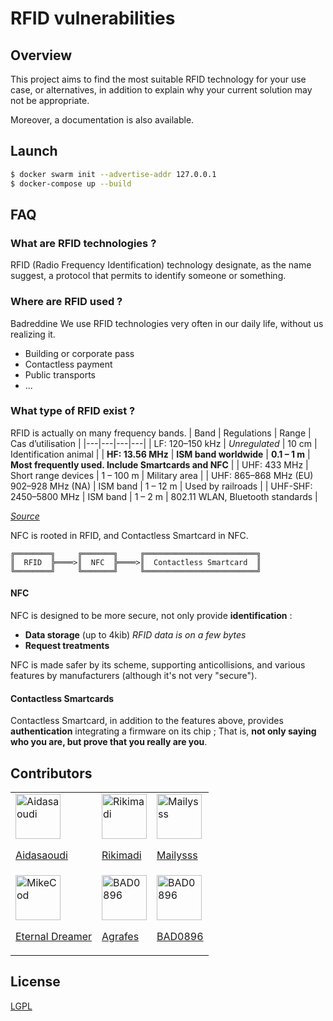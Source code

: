 # RFID vulnerabilities

## Overview

This project aims to find the most suitable RFID technology for your use case, or alternatives, in addition to explain why your current solution may not be appropriate.

Moreover, a documentation is also available.


## Launch

```sh
$ docker swarm init --advertise-addr 127.0.0.1
$ docker-compose up --build
```

## FAQ
### What are RFID technologies ?

RFID (Radio Frequency Identification) technology designate, as the name suggest, a protocol that permits to identify someone or something.

### Where are RFID used ?
Badreddine
We use RFID technologies very often in our daily life, without us realizing it.
- Building or corporate pass
- Contactless payment
- Public transports
- ...

### What type of RFID exist ?

RFID is actually on many frequency bands.
| Band | Regulations | Range | Cas d’utilisation |
|---|---|---|---|
| LF: 120–150 kHz | *Unregulated* | 10 cm | Identification animal |
| **HF: 13.56 MHz** | **ISM band worldwide** | **0.1 – 1 m** | **Most frequently used. Include Smartcards and NFC** |
| UHF: 433 MHz | Short range devices | 1 – 100 m | Military area |
| UHF: 865–868 MHz (EU) 902–928 MHz (NA) | ISM band | 1 – 12 m | Used by railroads |
| UHF-SHF: 2450–5800 MHz | ISM band | 1 – 2 m | 802.11 WLAN, Bluetooth standards |

*[Source](https://en.wikipedia.org/wiki/Radio-frequency_identification)*

NFC is rooted in RFID, and Contactless Smartcard in NFC.
```
╔════════╗     ╔═══════╗     ╔═════════════════════════╗
║  RFID  ╠════>║  NFC  ╠════>║  Contactless Smartcard  ║
╚════════╝     ╚═══════╝     ╚═════════════════════════╝
```

#### NFC

NFC is designed to be more secure, not only provide **identification** :
- **Data storage** (up to 4kib) *RFID data is on a few bytes*
- **Request treatments**

NFC is made safer by its scheme, supporting anticollisions, and various features by manufacturers (although it's not very "secure").


#### Contactless Smartcards

Contactless Smartcard, in addition to the features above, provides **authentication** integrating a firmware on its chip ;
That is, __not only saying who you are, but prove that you really are you__.


## Contributors

||||
|-|-|-|
| [<img src="https://avatars.githubusercontent.com/u/113185371?v=4" alt="Aidasaoudi" width="72" height="72" /><p>Aidasaoudi</p>](https://github.com/Aidasaoudi) | [<img src="https://avatars.githubusercontent.com/u/63343872?v=4" alt="Rikimadi" width="72" height="72" /><p>Rikimadi</p>](https://github.com/Rikimadi) | [<img src="https://avatars.githubusercontent.com/u/79757319?v=4" alt="Mailysss" width="72" height="72" /><p>Mailysss</p>](https://github.com/Mailysss) |
| [<img src="https://avatars.githubusercontent.com/u/43148386?v=4" alt="MikeCod" width="72" height="72" /><p>Eternal Dreamer</p>](https://github.com/MikeCod) | [<img src="https://avatars.githubusercontent.com/u/92798770?v=4" alt="BAD0896" width="72" height="72" /><p>Agrafes</p>](https://github.com/Agrafes) | [<img src="https://avatars.githubusercontent.com/u/113607960?v=4" alt="BAD0896" width="72" height="72" /><p>BAD0896</p>](https://github.com/badrou0809) |

## License

[LGPL](LICENSE)